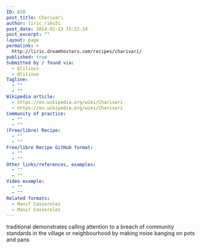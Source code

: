 ```yaml
---
ID: 820
post_title: Charivari
author: liric_ri6u3i
post_date: 2014-02-13 15:22:24
post_excerpt: ""
layout: page
permalink: >
  http://liric.dreamhosters.com/recipes/charivari/
published: true
Submitted by / found via:
  - @lilious
  - @lilious
Tagline:
  - ""
  - ""
Wikipedia article:
  - https://en.wikipedia.org/wiki/Charivari
  - https://en.wikipedia.org/wiki/Charivari
Community of practice:
  - ""
  - ""
(Free/libre) Recipe:
  - ""
  - ""
Free/libre Recipe GitHub format:
  - ""
  - ""
Other links/references, examples:
  - ""
  - ""
Video example:
  - ""
  - ""
Related formats:
  - Manif Casseroles
  - Manif Casseroles
---
```

traditional demonstrates calling attention to a breach of community standards in the village or neighbourhood by making noise banging on pots and pans